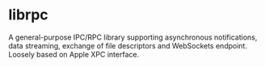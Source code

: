 # librpc

A general-purpose IPC/RPC library supporting asynchronous notifications,
data streaming, exchange of file descriptors and WebSockets endpoint.
Loosely based on Apple XPC interface.
